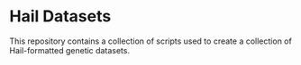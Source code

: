 
# Hail Datasets

This repository contains a collection of scripts used to create a collection of Hail-formatted genetic datasets.
